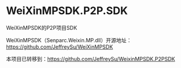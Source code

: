 WeiXinMPSDK.P2P.SDK
===================

WeiXinMPSDK的P2P项目SDK

WeiXinMPSDK（Senparc.Weixin.MP.dll）开源地址：https://github.com/JeffreySu/WeiXinMPSDK


本项目已转移到：https://github.com/JeffreySu/WeixinMPSDK.P2PSDK
